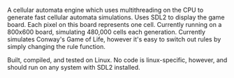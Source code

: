 A cellular automata engine which uses multithreading on the CPU to generate fast cellular automata simulations.
Uses SDL2 to display the game board. Each pixel on this board represents one cell.
Currently running on a 800x600 board, simulating 480,000 cells each generation.
Currently simulates Conway's Game of Life, however it's easy to switch out rules by simply changing the rule function. 

Built, compiled, and tested on Linux. No code is linux-specific, however, and  should run on any system with SDL2 installed. 
